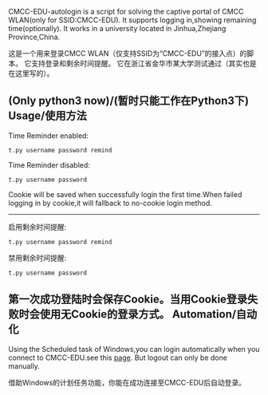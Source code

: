 CMCC-EDU-autologin is a script for solving the captive portal of CMCC WLAN(only for SSID:CMCC-EDU).
It supports logging in,showing remaining time(optionally).
It works in a university located in Jinhua,Zhejiang Province,China.

这是一个用来登录CMCC WLAN（仅支持SSID为“CMCC-EDU”的接入点）的脚本。
它支持登录和剩余时间提醒。
它在浙江省金华市某大学测试通过（其实也是在这里写的）。

**(Only python3 now)/(暂时只能工作在Python3下)**
Usage/使用方法
----

Time Reminder enabled:
```
t.py username password remind
```
Time Reminder disabled:
```
t.py username password
```
Cookie will be saved when successfully login the first time.When failed logging in by cookie,it will fallback to no-cookie login method.

----

启用剩余时间提醒:
```
t.py username password remind
```
禁用剩余时间提醒:
```
t.py username password
```
第一次成功登陆时会保存Cookie。当用Cookie登录失败时会使用无Cookie的登录方式。
Automation/自动化
----
Using the Scheduled task of Windows,you can login automatically when you connect to CMCC-EDU.see this [page](http://superuser.com/questions/262799/how-to-launch-a-command-on-network-connection-disconnection).
But logout can only be done manually.

借助Windows的计划任务功能，你能在成功连接至CMCC-EDU后自动登录。